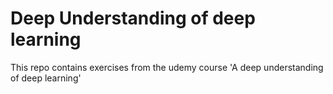 # Deep Understanding of deep learning
This repo contains exercises from the udemy course 'A deep understanding of deep learning'
